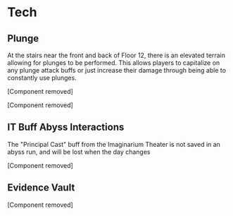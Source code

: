 # Tech



## Plunge

At the stairs near the front and back of Floor 12, there is an elevated terrain allowing for plunges to be performed. This allows players to capitalize on any plunge attack buffs or just increase their damage through being able to constantly use plunges.


[Component removed]

[Component removed]

## IT Buff Abyss Interactions

The "Principal Cast" buff from the Imaginarium Theater is not saved in an abyss run, and will be lost when the day changes

[Component removed]

## Evidence Vault

[Component removed]